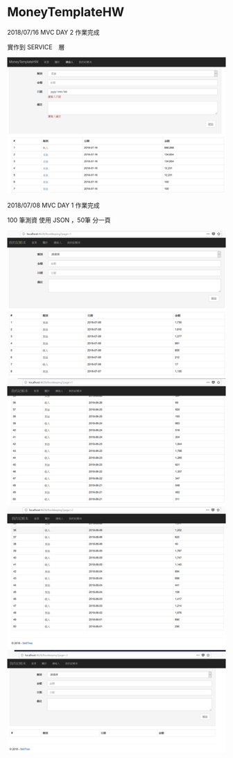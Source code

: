 # MoneyTemplateHW

2018/07/16 MVC DAY 2 作業完成

實作到 SERVICE　層

![alt text](https://github.com/looe102000/MoneyTemplateHW/blob/master/MoneyTemplateHW/App_Data/HWOK_DAY2.PNG)

2018/07/08 MVC DAY 1 作業完成

100 筆測資 使用 JSON ，50筆 分一頁

![alt text](https://github.com/looe102000/MoneyTemplateHW/blob/master/MoneyTemplateHW/App_Data/HW_OK.PNG)
![alt text](https://github.com/looe102000/MoneyTemplateHW/blob/master/MoneyTemplateHW/App_Data/HW_OK_2.PNG)
![alt text](https://github.com/looe102000/MoneyTemplateHW/blob/master/MoneyTemplateHW/App_Data/HW_OK3.PNG)
![alt text](https://github.com/looe102000/MoneyTemplateHW/blob/master/MoneyTemplateHW/App_Data/HW_OK4.PNG)



